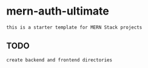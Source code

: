 # mern-auth-ultimate

`this is a starter template for MERN Stack projects`

## TODO

`create backend and frontend directories`